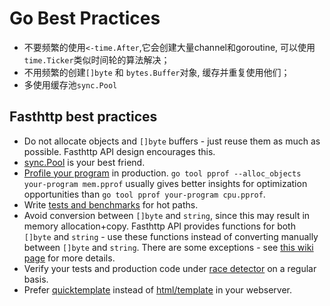 <!---
markmeta_author: wongoo
markmeta_date: 2019-07-16
markmeta_title: Go Best Practices
markmeta_categories: 编程语言
markmeta_tags: golang,practices
-->

# Go Best Practices

- 不要频繁的使用`<-time.After`,它会创建大量channel和goroutine, 可以使用`time.Ticker`类似时间轮的算法解决；
- 不用频繁的创建`[]byte` 和 `bytes.Buffer`对象, 缓存并重复使用他们；
- 多使用缓存池`sync.Pool`


## Fasthttp best practices

* Do not allocate objects and `[]byte` buffers - just reuse them as much
  as possible. Fasthttp API design encourages this.
* [sync.Pool](https://golang.org/pkg/sync/#Pool) is your best friend.
* [Profile your program](http://blog.golang.org/profiling-go-programs)
  in production.
  `go tool pprof --alloc_objects your-program mem.pprof` usually gives better
  insights for optimization opportunities than `go tool pprof your-program cpu.pprof`.
* Write [tests and benchmarks](https://golang.org/pkg/testing/) for hot paths.
* Avoid conversion between `[]byte` and `string`, since this may result in memory
  allocation+copy. Fasthttp API provides functions for both `[]byte` and `string` -
  use these functions instead of converting manually between `[]byte` and `string`.
  There are some exceptions - see [this wiki page](https://github.com/golang/go/wiki/CompilerOptimizations#string-and-byte)
  for more details.
* Verify your tests and production code under
  [race detector](https://golang.org/doc/articles/race_detector.html) on a regular basis.
* Prefer [quicktemplate](https://github.com/valyala/quicktemplate) instead of
  [html/template](https://golang.org/pkg/html/template/) in your webserver.


